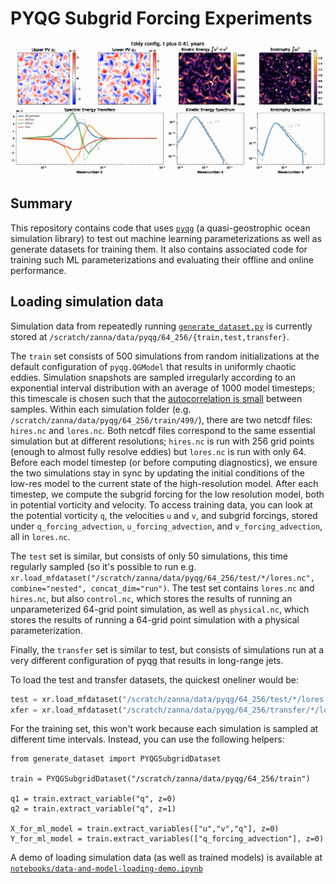 # PYQG Subgrid Forcing Experiments

![pyqg simulation animation](./eddy.gif)

## Summary

This repository contains code that uses [`pyqg`](https://pyqg.readthedocs.io/en/latest/) (a quasi-geostrophic ocean simulation library) to test out machine learning parameterizations as well as generate datasets for training them. It also contains associated code for training such ML parameterizations and evaluating their offline and online performance.

## Loading simulation data

Simulation data from repeatedly running [`generate_dataset.py`](./generate_dataset.py) is currently stored at `/scratch/zanna/data/pyqg/64_256/{train,test,transfer}`.

The `train` set consists of 500 simulations from random initializations at the default configuration of `pyqg.QGModel` that results in uniformly chaotic eddies. Simulation snapshots are sampled irregularly according to an exponential interval distribution with an average of 1000 model timesteps; this timescale is chosen such that the [autocorrelation is small](./notebooks/pyqg_autocorrelation.ipynb) between samples. Within each simulation folder (e.g. `/scratch/zanna/data/pyqg/64_256/train/499/`), there are two netcdf files: `hires.nc` and `lores.nc`. Both netcdf files correspond to the same essential simulation but at different resolutions; `hires.nc` is run with 256 grid points (enough to almost fully resolve eddies) but `lores.nc` is run with only 64. Before each model timestep (or before computing diagnostics), we ensure the two simulations stay in sync by updating the initial conditions of the low-res model to the current state of the high-resolution model. After each timestep, we compute the subgrid forcing for the low resolution model, both in potential vorticity and velocity. To access training data, you can look at the potential vorticity `q`, the velocities `u` and `v`, and subgrid forcings, stored under `q_forcing_advection`, `u_forcing_advection`, and `v_forcing_advection`, all in `lores.nc`.

The `test` set is similar, but consists of only 50 simulations, this time regularly sampled (so it's possible to run e.g. `xr.load_mfdataset("/scratch/zanna/data/pyqg/64_256/test/*/lores.nc", combine="nested", concat_dim="run")`. The test set contains `lores.nc` and `hires.nc`, but also `control.nc`, which stores the results of running an unparameterized 64-grid point simulation, as well as `physical.nc`, which stores the results of running a 64-grid point simulation with a physical parameterization.

Finally, the `transfer` set is similar to test, but consists of simulations run at a very different configuration of pyqg that results in long-range jets.

To load the test and transfer datasets, the quickest oneliner would be:

```python
test = xr.load_mfdataset("/scratch/zanna/data/pyqg/64_256/test/*/lores.nc", combine="nested", concat_dim="run")
xfer = xr.load_mfdataset("/scratch/zanna/data/pyqg/64_256/transfer/*/lores.nc", combine="nested", concat_dim="run")
```

For the training set, this won't work because each simulation is sampled at different time intervals. Instead, you can use the following helpers:

```
from generate_dataset import PYQGSubgridDataset

train = PYQGSubgridDataset("/scratch/zanna/data/pyqg/64_256/train")

q1 = train.extract_variable("q", z=0)
q2 = train.extract_variable("q", z=1)

X_for_ml_model = train.extract_variables(["u","v","q"], z=0)
Y_for_ml_model = train.extract_variables(["q_forcing_advection"], z=0)
```

A demo of loading simulation data (as well as trained models) is available at [`notebooks/data-and-model-loading-demo.ipynb`](./notebooks/data-and-model-loading-demo.ipynb)
